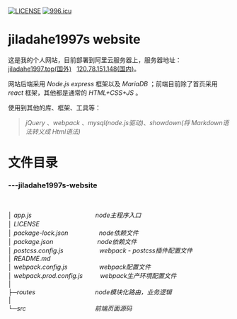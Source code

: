 [![LICENSE](https://img.shields.io/badge/license-Anti%20996-blue.svg)](https://github.com/996icu/996.ICU/blob/master/LICENSE)
<a href="https://996.icu"><img src="https://img.shields.io/badge/link-996.icu-red.svg" alt="996.icu" /></a>

# jiladahe1997s website

这是我的个人网站，目前部署到阿里云服务器上，服务器地址：[jiladahe1997.top(国外)](http://jiladahe1997.top)&nbsp;&nbsp; [120.78.151.148(国内)](http://120.78.151.148)。 

网站后端采用 *Node.js*  *express* 框架以及 *MariaDB* ；前端目前除了首页采用 *react* 框架，其他都是通常的 *HTML+CSS+JS* 。

使用到其他的库、框架、工具等：
>*jQuery* 、*webpack* 、*mysql(node.js驱动)*、*showdown(将 Markdown语法转义成 Html语法)*


# 文件目录

### ---jiladahe1997s-website<br>
<br>

*│  app.js　　　　　　　　　&nbsp;　node主程序入口<br>
│  LICENSE　　　　　　　　　<br>
│  package-lock.json　　　&nbsp;&nbsp;&nbsp;&nbsp;&nbsp;&nbsp;&nbsp;node依赖文件<br>
│  package.json　　　　　　&nbsp;&nbsp;&nbsp;&nbsp;node依赖文件<br>
│  postcss.config.js　　　&nbsp;&nbsp;&nbsp;&nbsp;&nbsp;&nbsp;&nbsp;&nbsp;&nbsp;&nbsp;webpack - postcss插件配置文件<br>
│  README.md<br>
│  webpack.config.js　　　&nbsp;&nbsp;&nbsp;&nbsp;　webpack配置文件<br>
│  webpack.prod.config.js&nbsp;&nbsp;&nbsp;&nbsp;&nbsp;&nbsp;&nbsp;&nbsp;&nbsp;&nbsp;webpack生产环境配置文件<br>
│          <br>
├─routes　　　　　&nbsp;&nbsp;&nbsp;&nbsp;&nbsp;&nbsp;&nbsp;&nbsp;&nbsp;&nbsp;&nbsp;&nbsp;&nbsp;　node模块化路由，业务逻辑<br>
│<br>
└─src　　　　　　　　　　&nbsp;&nbsp;&nbsp;&nbsp;前端页面源码<br>*